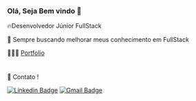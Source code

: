 ### Olá, Seja Bem vindo  👋

🔥Desenvolvedor Júnior FullStack

🚀 Sempre buscando melhorar meus conhecimento em FullStack 

👨🏽‍💻 [Portfolio]([https://allesoares95.github.io/projeto-portifolio/])

#

📨 Contato !

[![Linkedin Badge](https://img.shields.io/badge/-LinkedIn-blue?style=flat-square&logo=Linkedin&logoColor=white&link=https://www.linkedin.com/in/allesoares/)](https://www.linkedin.com/in/allesoares/)
[![Gmail Badge](https://img.shields.io/badge/-Gmail-c14438?style=flat-square&logo=Gmail&logoColor=white&link=mailto:allesoares_@live.com)](mailto:allesoares_@live.com)
